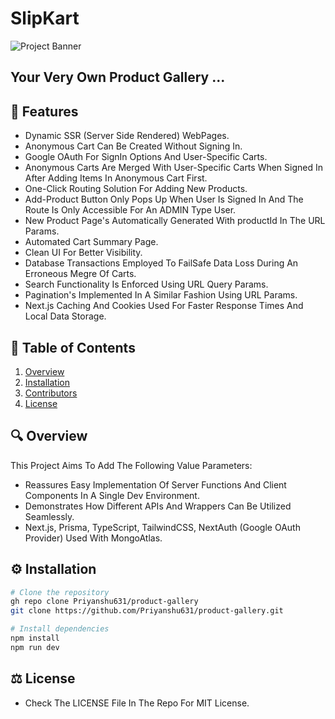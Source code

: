 # SlipKart

![Project Banner](https://github.com/user-attachments/assets/cc3de188-9a51-4d21-8de0-4c76308af30f)

## Your Very Own Product Gallery ...

## 🚀 Features
- Dynamic SSR (Server Side Rendered) WebPages.
- Anonymous Cart Can Be Created Without Signing In.
- Google OAuth For SignIn Options And User-Specific Carts.
- Anonymous Carts Are Merged With User-Specific Carts When Signed In After Adding Items In Anonymous Cart First.
- One-Click Routing Solution For Adding New Products.
- Add-Product Button Only Pops Up When User Is Signed In And The Route Is Only Accessible For An ADMIN Type User.
- New Product Page's Automatically Generated With productId In The URL Params.
- Automated Cart Summary Page.
- Clean UI For Better Visibility.
- Database Transactions Employed To FailSafe Data Loss During An Erroneous Megre Of Carts.
- Search Functionality Is Enforced Using URL Query Params.
- Pagination's Implemented In A Similar Fashion Using URL Params.
- Next.js Caching And Cookies Used For Faster Response Times And Local Data Storage.

## 📖 Table of Contents
1. [Overview](#overview)
2. [Installation](#installation)
4. [Contributors](#contributing)
5. [License](#license)

## 🔍 Overview
This Project Aims To Add The Following Value Parameters:
- Reassures Easy Implementation Of Server Functions And Client Components In A Single Dev Environment.
- Demonstrates How Different APIs And Wrappers Can Be Utilized Seamlessly.
- Next.js, Prisma, TypeScript, TailwindCSS, NextAuth (Google OAuth Provider) Used With MongoAtlas.

## ⚙️ Installation
```bash
# Clone the repository
gh repo clone Priyanshu631/product-gallery
git clone https://github.com/Priyanshu631/product-gallery.git

# Install dependencies
npm install
npm run dev
```
## ⚖️ License
- Check The LICENSE File In The Repo For MIT License.
